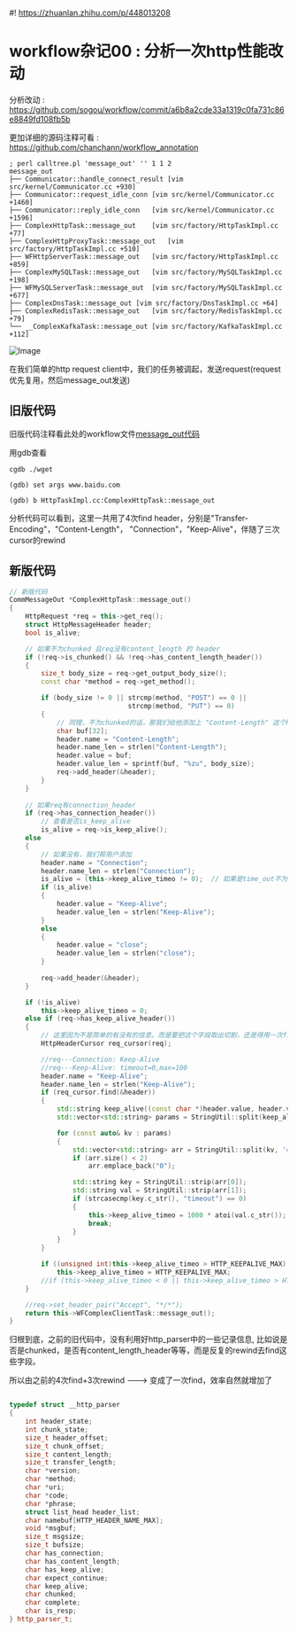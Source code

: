 #! https://zhuanlan.zhihu.com/p/448013208
# workflow杂记00 : 分析一次http性能改动

分析改动 : https://github.com/sogou/workflow/commit/a6b8a2cde33a1319c0fa731c86e8849fd108fb5b

更加详细的源码注释可看 : https://github.com/chanchann/workflow_annotation

```
; perl calltree.pl 'message_out' '' 1 1 2
message_out
├── Communicator::handle_connect_result	[vim src/kernel/Communicator.cc +930]
├── Communicator::request_idle_conn	[vim src/kernel/Communicator.cc +1460]
├── Communicator::reply_idle_conn	[vim src/kernel/Communicator.cc +1596]
├── ComplexHttpTask::message_out	[vim src/factory/HttpTaskImpl.cc +77]
├── ComplexHttpProxyTask::message_out	[vim src/factory/HttpTaskImpl.cc +510]
├── WFHttpServerTask::message_out	[vim src/factory/HttpTaskImpl.cc +859]
├── ComplexMySQLTask::message_out	[vim src/factory/MySQLTaskImpl.cc +198]
├── WFMySQLServerTask::message_out	[vim src/factory/MySQLTaskImpl.cc +677]
├── ComplexDnsTask::message_out	[vim src/factory/DnsTaskImpl.cc +64]
├── ComplexRedisTask::message_out	[vim src/factory/RedisTaskImpl.cc +79]
└── __ComplexKafkaTask::message_out	[vim src/factory/KafkaTaskImpl.cc +112]
```

![Image](https://pic4.zhimg.com/80/v2-05af7103fe3c0092ba77b4311324a92d.png)
<!-- ![message_out](https://github.com/chanchann/workflow_annotation/blob/main/src_analysis/pics/message_out.png?raw=true) -->

在我们简单的http request client中，我们的任务被调起，发送request(request优先复用，然后message_out发送)

## 旧版代码

旧版代码注释看此处的workflow文件[message_out代码](https://github.com/chanchann/workflow_annotation/blob/main/workflow/src/factory/HttpTaskImpl.cc)

用gdb查看

```
cgdb ./wget

(gdb) set args www.baidu.com

(gdb) b HttpTaskImpl.cc:ComplexHttpTask::message_out
```

分析代码可以看到，这里一共用了4次find header，分别是"Transfer-Encoding"，"Content-Length"， "Connection"，"Keep-Alive"，伴随了三次cursor的rewind

## 新版代码

```cpp
// 新版代码
CommMessageOut *ComplexHttpTask::message_out()
{
	HttpRequest *req = this->get_req();
	struct HttpMessageHeader header;
	bool is_alive;

	// 如果不为chunked 且req没有content_length 的 header
	if (!req->is_chunked() && !req->has_content_length_header())
	{
		size_t body_size = req->get_output_body_size();
		const char *method = req->get_method();

		if (body_size != 0 || strcmp(method, "POST") == 0 ||
							  strcmp(method, "PUT") == 0)
		{
			// 同理，不为chunked的话，那我们给他添加上 "Content-Length" 这个header
			char buf[32];
			header.name = "Content-Length";
			header.name_len = strlen("Content-Length");
			header.value = buf;
			header.value_len = sprintf(buf, "%zu", body_size);
			req->add_header(&header);
		}
	}
	
	// 如果req有connection_header
	if (req->has_connection_header())
		// 查看是否is_keep_alive
		is_alive = req->is_keep_alive();
	else
	{
		// 如果没有，我们帮用户添加
		header.name = "Connection";
		header.name_len = strlen("Connection");
		is_alive = (this->keep_alive_timeo != 0);  // 如果是time_out不为0，则是Keep-Alive
		if (is_alive)
		{
			header.value = "Keep-Alive";
			header.value_len = strlen("Keep-Alive");
		}
		else
		{
			header.value = "close";
			header.value_len = strlen("close");
		}
	
		req->add_header(&header);
	}

	if (!is_alive)
		this->keep_alive_timeo = 0;
	else if (req->has_keep_alive_header())
	{
		// 这里因为不是简单的有没有的信息，而是要把这个字段取出切割，还是得用一次find
		HttpHeaderCursor req_cursor(req);

		//req---Connection: Keep-Alive
		//req---Keep-Alive: timeout=0,max=100
		header.name = "Keep-Alive";
		header.name_len = strlen("Keep-Alive");
		if (req_cursor.find(&header))
		{
			std::string keep_alive((const char *)header.value, header.value_len);
			std::vector<std::string> params = StringUtil::split(keep_alive, ',');

			for (const auto& kv : params)
			{
				std::vector<std::string> arr = StringUtil::split(kv, '=');
				if (arr.size() < 2)
					arr.emplace_back("0");

				std::string key = StringUtil::strip(arr[0]);
				std::string val = StringUtil::strip(arr[1]);
				if (strcasecmp(key.c_str(), "timeout") == 0)
				{
					this->keep_alive_timeo = 1000 * atoi(val.c_str());
					break;
				}
			}
		}

		if ((unsigned int)this->keep_alive_timeo > HTTP_KEEPALIVE_MAX)
			this->keep_alive_timeo = HTTP_KEEPALIVE_MAX;
		//if (this->keep_alive_timeo < 0 || this->keep_alive_timeo > HTTP_KEEPALIVE_MAX)
	}

	//req->set_header_pair("Accept", "*/*");
	return this->WFComplexClientTask::message_out();
}

```

归根到底，之前的旧代码中，没有利用好http_parser中的一些记录信息, 比如说是否是chunked，是否有content_length_header等等，而是反复的rewind去find这些字段。

所以由之前的4次find+3次rewind ---> 变成了一次find，效率自然就增加了

```cpp

typedef struct __http_parser
{
	int header_state;
	int chunk_state;
	size_t header_offset;
	size_t chunk_offset;
	size_t content_length;
	size_t transfer_length;
	char *version;
	char *method;
	char *uri;
	char *code;
	char *phrase;
	struct list_head header_list;
	char namebuf[HTTP_HEADER_NAME_MAX];
	void *msgbuf;
	size_t msgsize;
	size_t bufsize;
	char has_connection;
	char has_content_length;
	char has_keep_alive;
	char expect_continue;
	char keep_alive;
	char chunked;
	char complete;
	char is_resp;
} http_parser_t;
```

